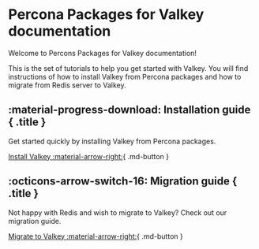 # Percona Packages for Valkey documentation

Welcome to Percons Packages for Valkey documentation!

This is the set of tutorials to help you get started with Valkey. You will find instructions of how to install Valkey from Percona packages and how to migrate from Redis server to Valkey.

<div data-grid markdown><div data-banner markdown>

## :material-progress-download: Installation guide { .title }

Get started quickly by installing Valkey from Percona packages.

[Install Valkey :material-arrow-right:](installation.md){ .md-button }

</div><div data-banner markdown>

## :octicons-arrow-switch-16: Migration guide { .title }

Not happy with Redis and wish to migrate to Valkey? Check out our migration guide.

[Migrate to Valkey :material-arrow-right:](migration.md){ .md-button }
</div>
</div>

